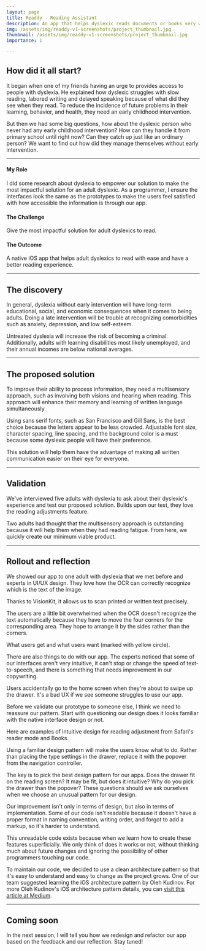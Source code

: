 ```yaml
---
layout: page
title: Readdy - Reading Assistant
description: An app that helps dyslexic reads documents or books very well.
img: /assets/img/readdy-v1-screenshots/project_thumbnail.jpg
thumbnail: /assets/img/readdy-v1-screenshots/project_thumbnail.jpg
importance: 1

---
```


## How did it all start?

It began when one of my friends having an urge to provides access to people with dyslexia. He explained how dyslexic struggles with slow reading, labored writing and delayed speaking because of what did they see when they read. To reduce the incidence of future problems in their learning, behavior, and health, they need an early childhood intervention. 

But then we had some big questions, how about the dyslexic person who never had any early childhood intervention? How can they handle it from primary school until right now? Can they catch up just like an ordinary person? We want to find out how did they manage themselves without early intervention.

---

#### My Role

I did some research about dyslexia to empower our solution to make the most impactful solution for an adult dyslexic. As a programmer, I ensure the interfaces look the same as the prototypes to make the users feel satisfied with how accessible the information is through our app.

#### The Challenge

Give the most impactful solution for adult dyslexics to read.

#### The Outcome

A native iOS app that helps adult dyslexics to read with ease and have a better reading experience.

---

## The discovery

In general, dyslexia without early intervention will have long-term educational, social, and economic consequences when it comes to being adults. Doing a late intervention will be trouble at recognizing comorbidities such as anxiety, depression, and low self-esteem.

Untreated dyslexia will increase the risk of becoming a criminal. Additionally, adults with learning disabilities most likely unemployed, and their annual incomes are below national averages.

---

## The proposed solution

To improve their ability to process information, they need a multisensory approach, such as involving both visions and hearing when reading. This approach will enhance their memory and learning of written language simultaneously.

Using sans serif fonts, such as San Francisco and Gill Sans, is the best choice because the letters appear to be less crowded. Adjustable font size, character spacing, line spacing, and the background color is a must because some dyslexic people will have their preference.

This solution will help them have the advantage of making all written communication easier on their eye for everyone.

---

## Validation

We've interviewed five adults with dyslexia to ask about their dyslexic's experience and test our proposed solution. Builds upon our test, they love the reading adjustments feature.

Two adults had thought that the multisensory approach is outstanding because it will help them when they had reading fatigue. From here, we quickly create our minimum viable product.

---

## Rollout and reflection

We showed our app to one adult with dyslexia that we met before and experts in UI/UX design. They love how the OCR can correctly recognize which is the text of the image.

<div class="row mt-3">
    <div class="col-sm mt-3 mt-md-0">
        <img class="img-fluid rounded z-depth-1" src="{{ '/assets/img/readdy-v1-screenshots/VisionKit Digital Result.jpeg' | relative_url }}" alt="" title="example image"/>
    </div>
    <div class="col-sm mt-3 mt-md-0">
        <img class="img-fluid rounded z-depth-1" src="{{ '/assets/img/readdy-v1-screenshots/VisionKit Recognization.gif' | relative_url }}" alt="" title="example image"/>
    </div>
</div>
<div class="caption">
    Thanks to VisionKit, it allows us to scan printed or written text precisely.
</div>

The users are a little bit overwhelmed when the OCR doesn't recognize the text automatically because they have to move the four corners for the corresponding area. They hope to arrange it by the sides rather than the corners.

<div class="row mt-3">
    <div class="col-sm mt-3 mt-md-0">
        <img class="img-fluid rounded z-depth-1" src="{{ '/assets/img/readdy-v1-screenshots/Not Intuitive Design 3.jpeg' | relative_url }}" alt="" title="example image"/>
    </div>
    <div class="col-sm mt-3 mt-md-0">
        <img class="img-fluid rounded z-depth-1" src="{{ '/assets/img/readdy-v1-screenshots/Not Intuitive Design 4.jpeg' | relative_url }}" alt="" title="example image"/>
    </div>
</div>
<div class="caption">
    What users get and what users want (marked with yellow circle).
</div>

There are also things to do with our app. The experts noticed that some of our interfaces aren't very intuitive, it can't stop or change the speed of text-to-speech, and there is something that needs improvement in our copywriting.

<div class="row mt-3">
    <div class="col-sm mt-3 mt-md-0">
        <img class="img-fluid rounded z-depth-1" src="{{ '/assets/img/readdy-v1-screenshots/Not Intuitive Design 1.jpeg' | relative_url }}" alt="" title="example image"/>
    </div>
    <div class="col-sm mt-3 mt-md-0">
        <img class="img-fluid rounded z-depth-1" src="{{ '/assets/img/readdy-v1-screenshots/Not Intuitive Design 2.gif' | relative_url }}" alt="" title="example image"/>
    </div>
</div>
<div class="caption">
    Users accidentally go to the home screen when they're about to swipe up the drawer. It's a bad UX if we see someone struggles to use our app.
</div>

Before we validate our prototype to someone else, I think we need to reassure our pattern. Start with questioning our design does it looks familiar with the native interface design or not.

<div class="row">
    <div class="col-sm mt-3 mt-md-0">
        <img class="img-fluid rounded z-depth-1" src="{{ '/assets/img/readdy-v1-screenshots/Safari Reader Mode.gif' | relative_url }}" alt="" title="example image"/>
    </div>
    <div class="col-sm mt-3 mt-md-0">
        <img class="img-fluid rounded z-depth-1" src="{{ '/assets/img/readdy-v1-screenshots/Books Type Setting.gif' | relative_url }}" alt="" title="example image"/>
    </div>
</div>
<div class="caption">
    Here are examples of intuitive design for reading adjustment from Safari's reader mode and Books.
</div>

Using a familiar design pattern will make the users know what to do. Rather than placing the type settings in the drawer, replace it with the popover from the navigation controller.

The key is to pick the best design pattern for our apps. Does the drawer fit on the reading screen? It may be fit, but does it intuitive? Why do you pick the drawer than the popover? These questions should we ask ourselves when we choose an unusual pattern for our design.

Our improvement isn't only in terms of design, but also in terms of implementation. Some of our code isn't readable because it doesn't have a proper format in naming convention, writing order, and forgot to add a markup, so it's harder to understand.

This unreadable code exists because when we learn how to create these features superficially. We only think of does it works or not, without thinking much about future changes and ignoring the possibility of other programmers touching our code.

To maintain our code, we decided to use a clean architecture pattern so that it's easy to understand and easy to change as the project grows. One of our team suggested learning the iOS architecture pattern by Oleh Kudinov. For more Oleh Kudinov's iOS architecture pattern details, you can <a href="https://tech.olx.com/clean-architecture-and-mvvm-on-ios-c9d167d9f5b3" target="blank">visit this article at Medium</a>.

---

## Coming soon

In the next session, I will tell you how we redesign and refactor our app based on the feedback and our reflection. Stay tuned!
